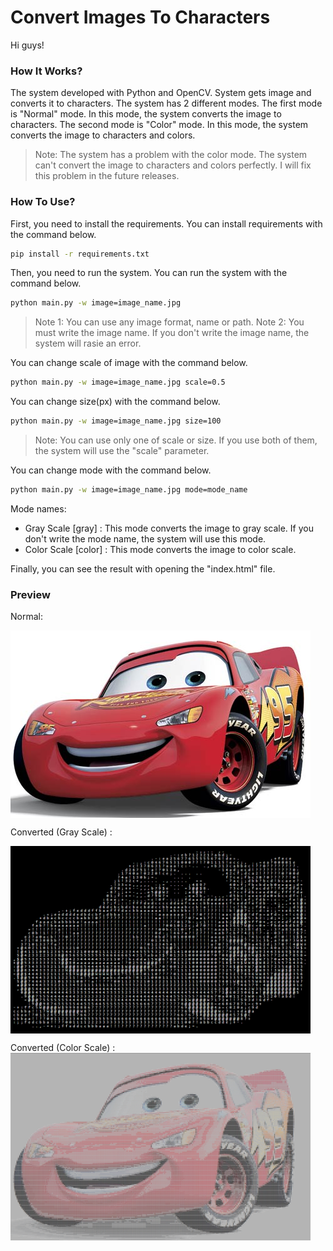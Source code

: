 # Convert Images To Characters

Hi guys!

### How It Works?

The system developed with Python and OpenCV. System gets image and converts it to characters. The system has 2 different modes. The first mode is "Normal" mode. In this mode, the system converts the image to characters. The second mode is "Color" mode. In this mode, the system converts the image to characters and colors.

> Note: The system has a problem with the color mode. The system can't convert the image to characters and colors perfectly. I will fix this problem in the future releases. 

### How To Use?

First, you need to install the requirements. You can install requirements with the command below.

```bash
pip install -r requirements.txt
```

Then, you need to run the system. You can run the system with the command below. 

```bash
python main.py -w image=image_name.jpg
```

> Note 1: You can use any image format, name or path.
> Note 2: You must write the image name. If you don't write the image name, the system will rasie an error.

You can change scale of image with the command below.

```bash
python main.py -w image=image_name.jpg scale=0.5
```

You can change size(px) with the command below.

```bash
python main.py -w image=image_name.jpg size=100
```

> Note: You can use only one of scale or size. If you use both of them, the system will use the "scale" parameter.

You can change mode with the command below.

```bash
python main.py -w image=image_name.jpg mode=mode_name
```

Mode names:
- Gray Scale [gray] : This mode converts the image to gray scale. If you don't write the mode name, the system will use this mode. 
- Color Scale [color] : This mode converts the image to color scale. 

Finally, you can see the result with opening the "index.html" file.

### Preview

Normal:

<img style="display:block;" src="https://raw.githubusercontent.com/Floodinatorr/ConvertImageToCharacters/main/normal.jpg" data-canonical-src="https://raw.githubusercontent.com/Floodinatorr/ConvertImageToCharacters/main/normal.jpg" width="480" height="300" />

Converted (Gray Scale) :

<img style="display:block;" src="https://raw.githubusercontent.com/Floodinatorr/ConvertImageToCharacters/main/final_gray.png" data-canonical-src="https://raw.githubusercontent.com/Floodinatorr/ConvertImageToCharacters/main/final_gray.png" width="480" height="300" />

Converted (Color Scale) :
<img style="display:block;" src="https://raw.githubusercontent.com/Floodinatorr/ConvertImageToCharacters/main/final_color.png" data-canonical-src="https://raw.githubusercontent.com/Floodinatorr/ConvertImageToCharacters/main/final_color.png" width="480" height="300" />
